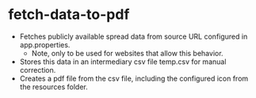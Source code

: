 # fetch-data-to-pdf

 - Fetches publicly available spread data from source URL configured in app.properties.
   - Note, only to be used for websites that allow this behavior.
 - Stores this data in an intermediary csv file temp.csv for manual correction.
 - Creates a pdf file from the csv file, including the configured icon from the resources folder.
